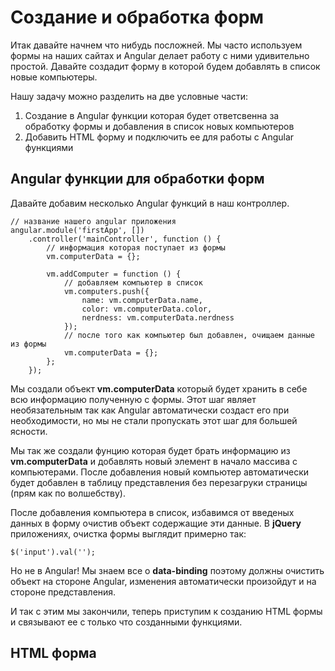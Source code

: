 # Создание и обработка форм

Итак давайте начнем что нибудь посложней. Мы часто используем формы на наших сайтах и Angular делает работу с ними удивительно простой. Давайте создадит форму в которой будем добавлять в список новые компьютеры.

Нашу задачу можно разделить на две условные части:

1. Создание в Angular функции которая будет ответсвенна за обработку формы и добавления в список новых компьютеров
2. Добавить HTML форму и подключить ее для работы с Angular функциями

## Angular функции для обработки форм

Давайте добавим несколько Angular функций в наш контроллер.

```
// название нашего angular приложения
angular.module('firstApp', [])
    .controller('mainController', function () {
        // информация которая поступает из формы
        vm.computerData = {};

        vm.addComputer = function () {
            // добавляем компьютер в список
            vm.computers.push({
                name: vm.computerData.name,
                color: vm.computerData.color,
                nerdness: vm.computerData.nerdness
            });
            // после того как компьютер был добавлен, очищаем данные из формы
            vm.computerData = {};
        };
    });
```
Мы создали объект **vm.computerData** который будет хранить в себе всю информацию полученную с формы. Этот шаг являет необязательным так как Angular автоматически создаст его при необходимости, но мы не стали пропускать этот шаг для большей ясности.

Мы так же создали фунцию которая будет брать информацию из **vm.computerData** и добавлять новый элемент в начало массива с компьютерами. После добавления новый компьютер автоматически будет добавлен в таблицу представления без перезагруки страницы (прям как по волшебству).

После добавления компьютера в список, избавимся от введеных данных в форму очистив объект содержащие эти данные. В **jQuery** приложениях, очистка формы выглядит примерно так:

```
$('input').val('');
```

Но не в Angular! Мы знаем все о **data-binding** поэтому должны очистить объект на стороне Angular, изменения автоматически произойдут и на стороне представления.

И так с этим мы закончили, теперь приступим к созданию HTML формы и связывают ее с только что созданными функциями.

## HTML форма

